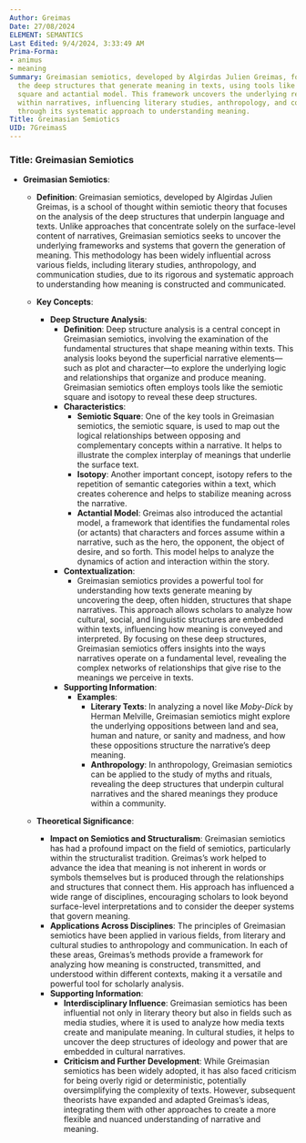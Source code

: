 ```yaml
---
Author: Greimas
Date: 27/08/2024
ELEMENT: SEMANTICS
Last Edited: 9/4/2024, 3:33:49 AM
Prima-Forma:
- animus
- meaning
Summary: Greimasian semiotics, developed by Algirdas Julien Greimas, focuses on analyzing
  the deep structures that generate meaning in texts, using tools like the semiotic
  square and actantial model. This framework uncovers the underlying relationships
  within narratives, influencing literary studies, anthropology, and communication
  through its systematic approach to understanding meaning.
Title: Greimasian Semiotics
UID: 7GreimasS
---
```

### Title: **Greimasian Semiotics**

- **Greimasian Semiotics**:
  - **Definition**: Greimasian semiotics, developed by Algirdas Julien Greimas, is a school of thought within semiotic theory that focuses on the analysis of the deep structures that underpin language and texts. Unlike approaches that concentrate solely on the surface-level content of narratives, Greimasian semiotics seeks to uncover the underlying frameworks and systems that govern the generation of meaning. This methodology has been widely influential across various fields, including literary studies, anthropology, and communication studies, due to its rigorous and systematic approach to understanding how meaning is constructed and communicated.

  - **Key Concepts**:
    - **Deep Structure Analysis**:
      - **Definition**: Deep structure analysis is a central concept in Greimasian semiotics, involving the examination of the fundamental structures that shape meaning within texts. This analysis looks beyond the superficial narrative elements—such as plot and character—to explore the underlying logic and relationships that organize and produce meaning. Greimasian semiotics often employs tools like the semiotic square and isotopy to reveal these deep structures.
      - **Characteristics**:
        - **Semiotic Square**: One of the key tools in Greimasian semiotics, the semiotic square, is used to map out the logical relationships between opposing and complementary concepts within a narrative. It helps to illustrate the complex interplay of meanings that underlie the surface text.
        - **Isotopy**: Another important concept, isotopy refers to the repetition of semantic categories within a text, which creates coherence and helps to stabilize meaning across the narrative.
        - **Actantial Model**: Greimas also introduced the actantial model, a framework that identifies the fundamental roles (or actants) that characters and forces assume within a narrative, such as the hero, the opponent, the object of desire, and so forth. This model helps to analyze the dynamics of action and interaction within the story.
      - **Contextualization**:
        - Greimasian semiotics provides a powerful tool for understanding how texts generate meaning by uncovering the deep, often hidden, structures that shape narratives. This approach allows scholars to analyze how cultural, social, and linguistic structures are embedded within texts, influencing how meaning is conveyed and interpreted. By focusing on these deep structures, Greimasian semiotics offers insights into the ways narratives operate on a fundamental level, revealing the complex networks of relationships that give rise to the meanings we perceive in texts.
      - **Supporting Information**:
        - **Examples**:
          - **Literary Texts**: In analyzing a novel like *Moby-Dick* by Herman Melville, Greimasian semiotics might explore the underlying oppositions between land and sea, human and nature, or sanity and madness, and how these oppositions structure the narrative’s deep meaning.
          - **Anthropology**: In anthropology, Greimasian semiotics can be applied to the study of myths and rituals, revealing the deep structures that underpin cultural narratives and the shared meanings they produce within a community.

  - **Theoretical Significance**:
    - **Impact on Semiotics and Structuralism**: Greimasian semiotics has had a profound impact on the field of semiotics, particularly within the structuralist tradition. Greimas’s work helped to advance the idea that meaning is not inherent in words or symbols themselves but is produced through the relationships and structures that connect them. His approach has influenced a wide range of disciplines, encouraging scholars to look beyond surface-level interpretations and to consider the deeper systems that govern meaning.
    - **Applications Across Disciplines**: The principles of Greimasian semiotics have been applied in various fields, from literary and cultural studies to anthropology and communication. In each of these areas, Greimas’s methods provide a framework for analyzing how meaning is constructed, transmitted, and understood within different contexts, making it a versatile and powerful tool for scholarly analysis.
    - **Supporting Information**:
      - **Interdisciplinary Influence**: Greimasian semiotics has been influential not only in literary theory but also in fields such as media studies, where it is used to analyze how media texts create and manipulate meaning. In cultural studies, it helps to uncover the deep structures of ideology and power that are embedded in cultural narratives.
      - **Criticism and Further Development**: While Greimasian semiotics has been widely adopted, it has also faced criticism for being overly rigid or deterministic, potentially oversimplifying the complexity of texts. However, subsequent theorists have expanded and adapted Greimas’s ideas, integrating them with other approaches to create a more flexible and nuanced understanding of narrative and meaning.
